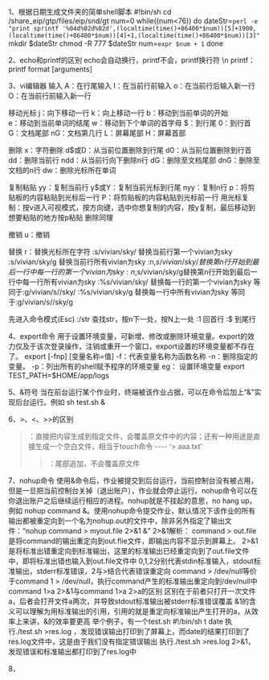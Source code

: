 

1、根据日期生成文件夹的简单shell脚本
#!bin/sh
cd /share_eip/gtp/files/eip/snd/gt
num=0
while((num<76))
do
dateStr=`perl -e "print sprintf '%04d%02d%02d',(localtime(time()+86400*$num))[5]+1900,(localtime(time()+86400*$num))[4]+1,(localtime(time()+86400*$num))[3]"`
mkdir $dateStr
chmod -R 777 $dateStr
num=`expr $num + 1`
done

2、echo和printf的区别
echo会自动换行，printf不会，printf换行符 \n  printf：printf format [arguments]

3、vi编辑器
输入
	A：在行尾输入
	I：在当前行前输入
	o：在当前行后输入新一行
	O：在当前行前输入新一行

移动光标
	j：向下移动一行
	k：向上移动一行
	b：移动到当前单词的开始  
	e：移动到当前单词的结尾 
	w：移动到下个单词的首字母
	$：到行尾
	0：到行首
	G：文档尾部  nG：文档第几行
	L：屏幕尾部  H：屏幕首部

删除
	x：字符删除
	d$或D：从当前位置删除到行尾
	d0：从当前位置删除到行首
	dd：删除当前行
	ndd：从当前行向下删除n行
	dG：删除至文档尾部
	dnG：删除至文档的n行
	dw：删除光标所在单词

复制粘贴
	yy：复制当前行
	y$或Y：复制当前光标到行尾
	nyy：复制n行
	p：将剪贴板的内容粘贴到光标后一行
	P：将剪贴板的内容粘贴到光标前一行
	用光标复制：按v进入可视模式，按方向键，选中你想复制的内容，按y复制，最后移动到想要粘贴的地方按p粘贴	删除同理

撤销
	u：撤销

替换
	r：替换光标所在字符
	:s/vivian/sky/ 替换当前行第一个vivian为sky
	:s/vivian/sky/g 替换当前行所有vivian为sky
	:n,$s/vivian/sky/替换第n行开始到最后一行中每一行的第一个vivian为sky
	:n,$s/vivian/sky/g替换第n行开始到最后一行中每一行所有vivian为sky
	:%s/vivian/sky/ 替换每一行的第一个vivian为sky  等同于:g/vivian/s//sky/
	:%s/vivian/sky/g 替换每一行中所有vivian为sky   等同于:g/vivian/s//sky/g

先进入命令模式(Esc) 
:/str 查找str，按n下一处，按N上一处 
:1 回首行 
:$ 到尾行

4、export命令
用于设置环境变量，可新增、修改或删除环境变量。export的效力仅及于该次登录操作，注销或重开一个窗口，export设置的环境变量都不存在了。
export [-fnp] [变量名称=值]
-f：代表变量名称为函数名称
-n：删除指定的变量。
-p：列出所有的shell赋予程序的环境变量
eg：
	设置环境变量  export TEST_PATH=$HOME/app/logs

5、&符号
当在前台运行某个作业时，终端被该作业占据，可以在命令后加上“&”实现后台运行。例如 sh test.sh &

6、>、<、>>的区别
> ：直接把内容生成到指定文件，会覆盖原文件中的内容；还有一种用途是直接生成一个空白文件，相当于touch命令 ---- ‘> aaa.txt’
>>：尾部追加，不会覆盖原文件

7、nohup命令
使用&命令后，作业被提交到后台运行，当前控制台没有被占用，但是一旦把当前控制台关掉（退出账户），作业就会停止运行。nohup命令可以在你退出账户之后继续运行相应的进程。nohup就是不挂起的意思，no hang up。例如 nohup command &。使用nohup命令提交作业，默认情况下该作业的所有输出都被重定向到一个名为nohup.out的文件中，除非另外指定了输出文件：“nohup command > myout.file 2>&1 &”
2>&1解析：
	command > out.file是将command的输出重定向到out.flie文件，即输出内容不显示到屏幕上。
	2>&1 是将标准出错重定向到标准输出，这里的标准输出已经重定向到了out.file文件中，即将标准出错也输入到out.file文件中
	0,1,2分别代表stdin标准输入，stdout标准输出，stderr标准错误，2与>结合代表错误重定向
command > /dev/null等价于command 1 > /dev/null，执行command产生的标准输出重定向到/dev/null中
command 1>a 2>&1与command 1>a 2>a的区别
	区别在于前者只打开一次文件a，后者会打开文件a两次，并导致stdout标准输出被stderr标准错误覆盖
	&1的含义可以理解为用标准输出的引用，引用的就是重定向标准输出产生打开的a，从效率上来讲，&的效率要更高
	举个例子，有一个test.sh
	  #!/bin/sh
	  t
	  date
	执行./test.sh >res.log ，发现错误输出打印到了屏幕上，而date的结果打印到了res.log文件中，这是由于我们没有指定错误输出
	执行./test.sh >res.log 2>&1，发现错误和标准输出都打印到了res.log中

8、
